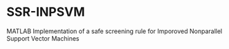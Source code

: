 # SSR-INPSVM
MATLAB Implementation of a safe screening rule for Imporoved Nonparallel  Support Vector Machines

